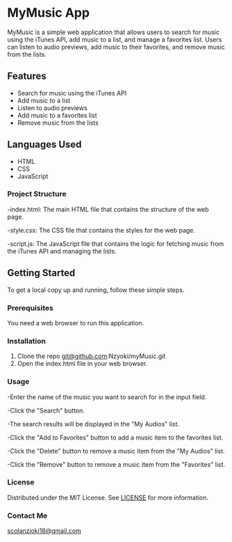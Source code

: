 # MyMusic App

MyMusic is a simple web application that allows users to search for music using the iTunes API, add music to a list, and manage a favorites list. Users can listen to audio previews, add music to their favorites, and remove music from the lists.

## Features

- Search for music using the iTunes API
- Add music to a list
- Listen to audio previews
- Add music to a favorites list
- Remove music from the lists

## Languages Used

- HTML
- CSS
- JavaScript

### Project Structure
-index.html: The main HTML file that contains the structure of the web page.

-style.css: The CSS file that contains the styles for the web page.

-script.js: The JavaScript file that contains the logic for fetching music from the iTunes API and managing the lists.


## Getting Started

To get a local copy up and running, follow these simple steps.

### Prerequisites

You need a web browser to run this application.

### Installation

1. Clone the repo
  git@github.com:Nzyoki/myMusic.git
2. Open the index.html file in your web browser.

### Usage

-Enter the name of the music you want to search for in the input field.

-Click the "Search" button.

-The search results will be displayed in the "My Audios" list.

-Click the "Add to Favorites" button to add a music item to the favorites list.

-Click the "Delete" button to remove a music item from the "My Audios" list.

-Click the "Remove" button to remove a music item from the "Favorites" list.

### License
Distributed under the MIT License. See [LICENSE](https://github.com/Nzyoki/myMusic/blob/master/LICENSE) for more information.

### Contact Me
scolanzioki18@gmail.com
